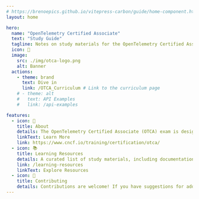 ```yaml
---
# https://brenoepics.github.io/vitepress-carbon/guide/home-component.html
layout: home

hero:
  name: "OpenTelemetry Certified Associate"
  text: "Study Guide"
  tagline: Notes on study materials for the OpenTelemetry Certified Associate (OTCA) exam. This is a work in progress and will be updated as I study.
  icon: 🔭
  image:
    src: ./img/otca-logo.png
    alt: Banner
  actions:
    - theme: brand
      text: Dive in
      link: /OTCA_Curriculum # Link to the curriculum page
    # - theme: alt
    #   text: API Examples
    #   link: /api-examples

features:
  - icon: 📡
    title: About
    details: The OpenTelemetry Certified Associate (OTCA) exam is designed to validate your understanding of OpenTelemetry concepts and practices.
    linkText: Learn More
    link: https://www.cncf.io/training/certification/otca/
  - icon: 📚
    title: Learning Resources
    details: A curated list of study materials, including documentation, courses.
    link: /learning-resources
    linkText: Explore Resources
  - icon: 📝
    title: Contributing
    details: Contributions are welcome! If you have suggestions for additional resources or improvements, please open an issue or submit a pull request on GitHub.
---
```


